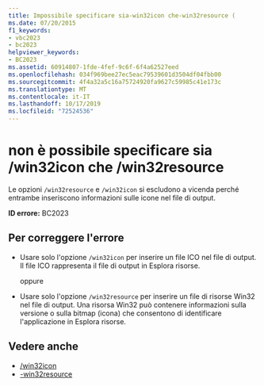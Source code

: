 ```yaml
---
title: Impossibile specificare sia-win32icon che-win32resource (
ms.date: 07/20/2015
f1_keywords:
- vbc2023
- bc2023
helpviewer_keywords:
- BC2023
ms.assetid: 60914807-1fde-4fef-9c6f-6f4a62527eed
ms.openlocfilehash: 034f969bee27ec5eac79539601d3504df04fbb00
ms.sourcegitcommit: 4f4a32a5c16a75724920fa9627c59985c41e173c
ms.translationtype: MT
ms.contentlocale: it-IT
ms.lasthandoff: 10/17/2019
ms.locfileid: "72524536"
---
```

# <a name="cannot-specify-both-win32icon-and-win32resource"></a>non è possibile specificare sia /win32icon che /win32resource
Le opzioni `/win32resource` e `/win32icon` si escludono a vicenda perché entrambe inseriscono informazioni sulle icone nel file di output.  
  
 **ID errore:** BC2023  
  
## <a name="to-correct-this-error"></a>Per correggere l'errore  
  
- Usare solo l'opzione `/win32icon` per inserire un file ICO nel file di output. Il file ICO rappresenta il file di output in Esplora risorse.  
  
     oppure  
  
- Usare solo l'opzione `/win32resource` per inserire un file di risorse Win32 nel file di output. Una risorsa Win32 può contenere informazioni sulla versione o sulla bitmap (icona) che consentono di identificare l'applicazione in Esplora risorse.  
  
## <a name="see-also"></a>Vedere anche

- [/win32icon](../../visual-basic/reference/command-line-compiler/win32icon.md)
- [-win32resource](../../visual-basic/reference/command-line-compiler/win32resource.md)

